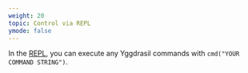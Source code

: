 ```yaml
---
weight: 20
topic: Control via REPL
ymode: false
---
```

In the [REPL](https://monome.org/docs/norns/maiden/#repl), you can execute any Yggdrasil commands with `cmd("YOUR COMMAND STRING")`.